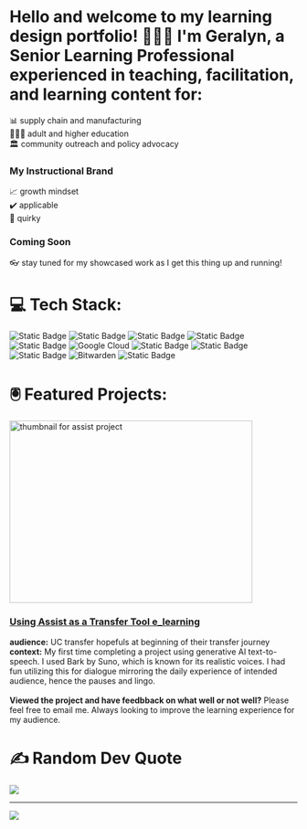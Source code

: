 # Hello and welcome to my learning design portfolio! 💁🏽‍♀️ I'm Geralyn, a Senior Learning Professional experienced in teaching, facilitation, and learning content for:<br/>
📊 supply chain and manufacturing <br/>
👩🏽‍🏫 adult and higher education <br/>
🏛️ community outreach and policy advocacy</br>
### My Instructional Brand<br/>
📈 growth mindset<br/>
✔️ applicable<br/>
💫 quirky <br/>


### Coming Soon<br/>
👓 stay tuned for my showcased work as I get this thing up and running!

# 💻 Tech Stack:
![Static Badge](https://img.shields.io/badge/%E2%98%81%EF%B8%8FOracle_SCM_Cloud-%235b5b5b?style=for-the-badge&logoColor=%235b5b5b&logoSize=auto)
![Static Badge](https://img.shields.io/badge/%F0%9F%92%A1Adobe_Captivate-4169E1?style=for-the-badge&logoColor=4169E1&logoSize=auto) ![Static Badge](https://img.shields.io/badge/%F0%9F%96%87%EF%B8%8FAWS-%231A1A1A?style=for-the-badge&logoColor=%231A1A1A&logoSize=auto)
![Static Badge](https://img.shields.io/badge/%F0%9F%97%83%EF%B8%8FAzure_DevOps-%23073763?style=for-the-badge&logoColor=%23073763&logoSize=auto) ![Static Badge](https://img.shields.io/badge/%F0%9F%93%BD%EF%B8%8F%20DaVinci_Resolve-%23eeeeee?style=for-the-badge&logoColor=%23eeeeee&logoSize=auto) ![Google Cloud](https://img.shields.io/badge/GoogleCloud-%234285F4.svg?style=for-the-badge&logo=google-cloud&logoColor=white) ![Static Badge](https://img.shields.io/badge/%F0%9F%93%BD%EF%B8%8FAdobe_Premiere_Pro-%23d9d2e9?style=for-the-badge&logoColor=%23d9d2e9&logoSize=auto) ![Static Badge](https://img.shields.io/badge/%F0%9F%92%BB%20Microsoft_365-%239fc5e8?style=for-the-badge&logoColor=%239fc5e8&logoSize=auto) ![Static Badge](https://img.shields.io/badge/%F0%9F%8E%A7%20Audacity-%23504cca?style=for-the-badge&logoColor=%23504cca&logoSize=auto)
![Bitwarden](https://img.shields.io/badge/bitwarden-%23175DDC.svg?style=for-the-badge&logo=bitwarden&logoColor=white) ![Static Badge](https://img.shields.io/badge/%F0%9F%92%A1Aritculate_Suite-%23c90076?style=for-the-badge&logoColor=%23c90076&logoSize=auto)

# 🖲️ Featured Projects:<br>
<img width="425" height="319" alt="thumbnail for assist project" src="https://github.com/user-attachments/assets/0fe9fd16-cd7a-457b-8f09-987f8da59428" /> 


### [Using Assist as a Transfer Tool e_learning](https://gee-why-oh-lxd.github.io/Project-Publish/) <br/>
**audience:** UC transfer hopefuls at beginning of their transfer journey<br/>
**context:** My first time completing a project using generative AI text-to-speech. I used Bark by Suno, which is known for its realistic voices. I had fun utilizing this for dialogue mirroring the daily experience of intended audience, hence the pauses and lingo.<br/><br/>
**Viewed the project and have feedbback on what well or not well?** Please feel free to email me. Always looking to improve the learning experience for my audience.

# ✍️ Random Dev Quote
![](https://quotes-github-readme.vercel.app/api?type=horizontal&theme=radical)

---
[![](https://visitcount.itsvg.in/api?id=gee-why-oh-lxd&icon=0&color=0)](https://visitcount.itsvg.in)

<!-- Proudly created with GPRM ( https://gprm.itsvg.in ) -->
